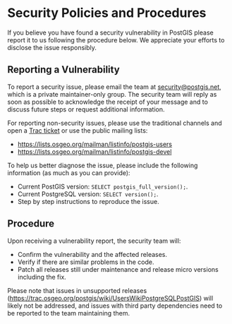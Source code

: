 # Security Policies and Procedures

If you believe you have found a security vulnerability in PostGIS please
report it to us following the procedure below. We appreciate your efforts
to disclose the issue responsibly.

## Reporting a Vulnerability

To report a security issue, please email the team at
[security@postgis.net](mailto:security@postgis.net), which is a private
maintainer-only group. The security team will reply as soon as possible
to acknowledge the receipt of your message and to discuss future steps
or request additional information.

For reporting non-security issues, please use the traditional channels
and open a [Trac ticket](https://trac.osgeo.org/postgis/)
or use the public mailing lists:

 - https://lists.osgeo.org/mailman/listinfo/postgis-users
 - https://lists.osgeo.org/mailman/listinfo/postgis-devel

To help us better diagnose the issue, please include the following
information (as much as you can provide):

- Current PostGIS version: `SELECT postgis_full_version();`.
- Current PostgreSQL version: `SELECT version();`.
- Step by step instructions to reproduce the issue.

## Procedure

Upon receiving a vulnerability report, the security team will:

* Confirm the vulnerability and the affected releases.
* Verify if there are similar problems in the code.
* Patch all releases still under maintenance and release micro versions
  including the fix.

Please note that issues in unsupported releases
(https://trac.osgeo.org/postgis/wiki/UsersWikiPostgreSQLPostGIS)
will likely not be addressed, and issues with third party dependencies
need to be reported to the team maintaining them.
